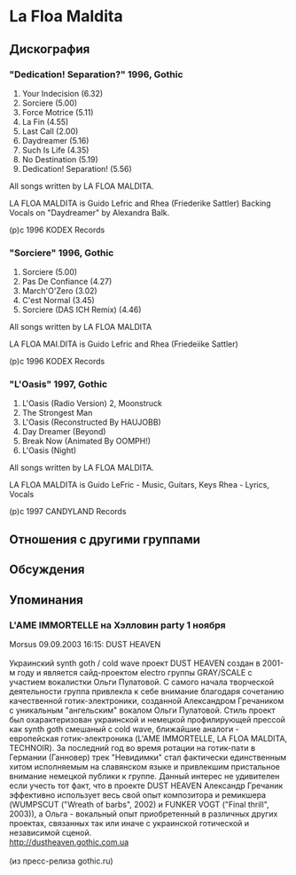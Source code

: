 # La Floa Maldita



## Дискография

### "Dedication! Separation?" 1996, Gothic

1. Your Indecision (6.32)
2. Sorciere (5.00)
3. Force Motrice (5.11)
4. La Fin (4.55)
5. Last Call (2.00)
6. Daydreamer (5.16)
7. Such Is Life (4.35)
8. No Destination (5.19)
9. Dedication! Separation! (5.56)

All songs written by LA FLOA MALDITA.

LA FLOA MALDITA is Guido Lefric and Rhea (Friederike Sattler)
Backing Vocals on "Daydreamer" by Alexandra Balk.

(p)c 1996 KODEX Records

### "Sorciere" 1996, Gothic

1. Sorciere (5.00)
2. Pas De Confiance (4.27)
3. March'O'Zero (3.02)
4. C'est Normal (3.45)
5. Sorciere (DAS ICH Remix) (4.46)

All songs written by LA FLOA MALDITA

LA FLOA MAI.DITA is Guido Lefric and Rhea (Friedeiike Sattler)

(p)c 1996 KODEX Records

### "L'Oasis" 1997, Gothic

1. L'Oasis (Radio Version)
2, Moonstruck
3. The Strongest Man
4. L'Oasis (Reconstructed By HAUJOBB)
5. Day Dreamer (Beyond)
6. Break Now (Animated By OOMPH!)
7. L'Oasis (Night)

All songs written by LA FLOA MALDITA.

LA FLOA MALDITA is 
Guido LeFric - Music, Guitars, Keys
Rhea - Lyrics, Vocals

(p)c 1997 CANDYLAND Records


## Отношения с другими группами


## Обсуждения


## Упоминания

### L'AME IMMORTELLE на Хэлловин party 1 ноября

Morsus 09.09.2003 16:15:
DUST HEAVEN<BR><BR>Украинский synth goth / cold wave проект DUST HEAVEN создан в 2001-м году и является сайд-проектом electro группы GRAY/SCALE с участием вокалистки Ольги Пулатовой. С самого начала творческой деятельности группа привлекла к себе внимание благодаря сочетанию качественной готик-электроники, созданной Александром Гречаником с уникальным "ангельским" вокалом Ольги Пулатовой. Стиль проект был охарактеризован украинской и немецкой профилирующей прессой как synth goth смешаный с cold wave, ближайшие аналоги - европейская готик-электроника (L'AME IMMORTELLE, LA FLOA MALDITA, TECHNOIR). За последний год во время ротации на готик-пати в Германии (Ганновер) трек "Невидимки" стал фактически единственным хитом исполняемым на славянском языке и привлекшим пристальное внимание немецкой публики к группе. Данный интерес не удивителен если учесть тот факт, что в проекте DUST HEAVEN Александр Гречаник эффективно использует весь свой опыт композитора и ремикшера (WUMPSCUT ("Wreath of barbs", 2002) и FUNKER VOGT ("Final thrill", 2003)), а Ольга - вокальный опыт приобретенный в различных других проектах, связанных так или иначе с украинской готической и независимой сценой.<BR><A HREF="http://dustheaven.gothic.com.ua" target="_blank">http://dustheaven.gothic.com.ua</A><BR><BR>(из пресс-релиза gothic.ru)

